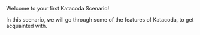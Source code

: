 Welcome to your first Katacoda Scenario!

In this scenario, we will go through some of the features of Katacoda, to get acquainted with.
